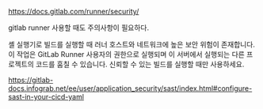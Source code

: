 


https://docs.gitlab.com/runner/security/


gitlab runner 사용할 때도 주의사항이 필요하다.


셸 실행기로 빌드를 실행할 때 러너 호스트와 네트워크에 높은 보안 위험이 존재합니다. 이 작업은 GitLab Runner 사용자의 권한으로 실행되며 이 서버에서 실행되는 다른 프로젝트의 코드를 훔칠 수 있습니다. 신뢰할 수 있는 빌드를 실행할 때만 사용하세요.



https://gitlab-docs.infograb.net/ee/user/application_security/sast/index.html#configure-sast-in-your-cicd-yaml
